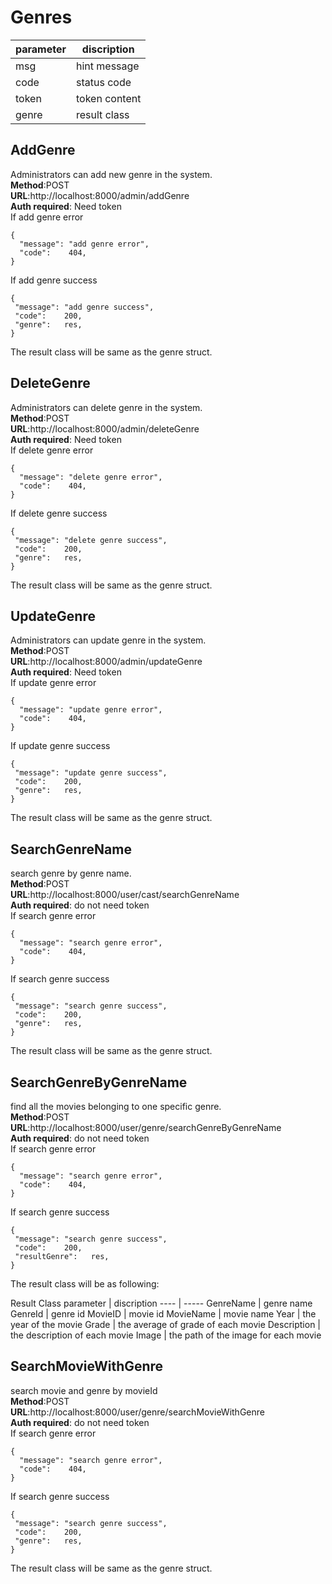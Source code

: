 
# Genres

parameter  | discription
 ---- | ----- 
 msg  | hint message 
 code  | status code 
 token | token content
 genre | result class
 
## AddGenre
Administrators can add new genre in the system.  
**Method**:POST  
**URL**:http://localhost:8000/admin/addGenre  
**Auth required**: Need token  
If add genre error   
```
{
  "message": "add genre error",
  "code":    404,
}
```  
If add genre success
```
{
 "message": "add genre success",
 "code":    200,
 "genre":   res,
}
```    
The result class will be same as the genre struct.

## DeleteGenre
Administrators can delete genre in the system.  
**Method**:POST  
**URL**:http://localhost:8000/admin/deleteGenre  
**Auth required**: Need token  
If delete genre error   
```
{
  "message": "delete genre error",
  "code":    404,
}
```  
If delete genre success
```
{
 "message": "delete genre success",
 "code":    200,
 "genre":   res,
}
```   
The result class will be same as the genre struct.

## UpdateGenre
Administrators can update genre in the system.  
**Method**:POST   
**URL**:http://localhost:8000/admin/updateGenre  
**Auth required**: Need token   
If update genre error   
```
{
  "message": "update genre error",
  "code":    404,
}
```  
If update genre success
```
{
 "message": "update genre success",
 "code":    200,
 "genre":   res,
}
```   
The result class will be same as the genre struct.

## SearchGenreName
search genre by genre name.  
**Method**:POST   
**URL**:http://localhost:8000/user/cast/searchGenreName  
**Auth required**: do not need token   
If search genre error   
```
{
  "message": "search genre error",
  "code":    404,
}
```  
If search genre success
```
{
 "message": "search genre success",
 "code":    200,
 "genre":   res,
}
``` 
The result class will be same as the genre struct.

## SearchGenreByGenreName
find all the movies belonging to one specific genre.  
**Method**:POST   
**URL**:http://localhost:8000/user/genre/searchGenreByGenreName  
**Auth required**: do not need token   
If search genre error   
```
{
  "message": "search genre error",
  "code":    404,
}
```  
If search genre success
```
{
 "message": "search genre success",
 "code":    200,
 "resultGenre":   res,
}
``` 
The result class will be as following:

Result Class
parameter  | discription
 ---- | ----- 
 GenreName  | genre name 
 GenreId  | genre id 
 MovieID  | movie id 
 MovieName  | movie name 
 Year | the year of the movie
 Grade | the average of grade of each movie 
 Description | the description of each movie 
 Image | the path of the image for each movie 

## SearchMovieWithGenre
search movie and genre by movieId  
**Method**:POST   
**URL**:http://localhost:8000/user/genre/searchMovieWithGenre  
**Auth required**: do not need token   
If search genre error   
```
{
  "message": "search genre error",
  "code":    404,
}
```  
If search genre success
```
{
 "message": "search genre success",
 "code":    200,
 "genre":   res,
}
``` 
The result class will be same as the genre struct.

